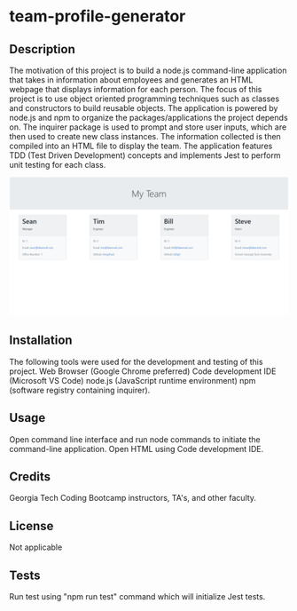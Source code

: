 # team-profile-generator

## Description

The motivation of this project is to build a node.js command-line application that takes in information about employees and generates an HTML webpage that displays information for each person. The focus of this project is to use object oriented programming techniques such as classes and constructors to build reusable objects. The application is powered by node.js and npm to organize the packages/applications the project depends on. The inquirer package is used to prompt and store user inputs, which are then used to create new class instances. The information collected is then compiled into an HTML file to display the team. The application features TDD (Test Driven Development) concepts and implements Jest to perform unit testing for each class.

![](screenshot.JPG)

## Installation

The following tools were used for the development and testing of this project. Web Browser (Google Chrome preferred) Code development IDE (Microsoft VS Code) node.js (JavaScript runtime environment) npm (software registry containing inquirer).

## Usage

Open command line interface and run node commands to initiate the command-line application. Open HTML using Code development IDE. 

## Credits

Georgia Tech Coding Bootcamp instructors, TA's, and other faculty.

## License

Not applicable

## Tests
Run test using "npm run test" command which will initialize Jest tests.